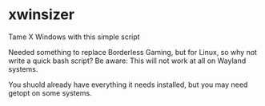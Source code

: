 # xwinsizer
Tame X Windows with this simple script

Needed something to replace Borderless Gaming, but for Linux, so why not write a quick bash script? 
Be aware: This will not work at all on Wayland systems. 

You shuold already have everything it needs installed, but you may need getopt on some systems.
